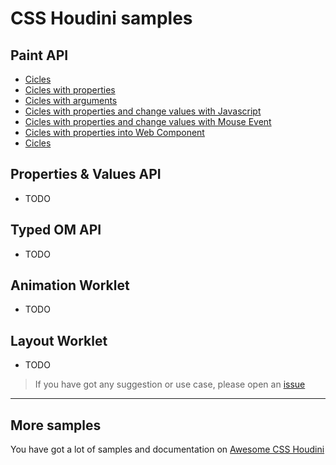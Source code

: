 # CSS Houdini samples

## Paint API

- [Cicles](paint/circles/)
- [Cicles with properties](paint/circles-props/)
- [Cicles with arguments](paint/circles-args/)
- [Cicles with properties and change values with Javascript](paint/circles-props-js/)
- [Cicles with properties and change values with Mouse Event](paint/circles-props-js-mouse/)
- [Cicles with properties into Web Component](paint/circles-propsweb-component/)
- [Cicles](paint/circles/)

## Properties & Values API

- TODO

## Typed OM API

- TODO

## Animation Worklet

- TODO

## Layout Worklet

- TODO

> If you have got any suggestion or use case, please open an [issue](https://github.com/nucliweb/houdini/issues/new)

---

## More samples

You have got a lot of samples and documentation on [Awesome CSS Houdini](https://github.com/nucliweb/awesome-css-houdini)